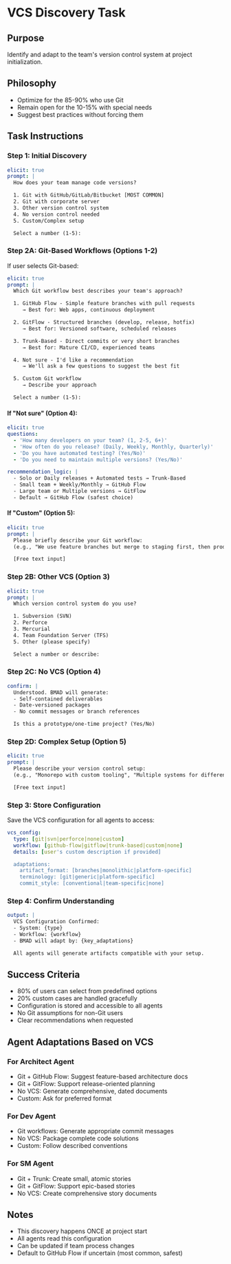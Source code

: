 # VCS Discovery Task

## Purpose

Identify and adapt to the team's version control system at project initialization.

## Philosophy

- Optimize for the 85-90% who use Git
- Remain open for the 10-15% with special needs
- Suggest best practices without forcing them

## Task Instructions

### Step 1: Initial Discovery

```yaml
elicit: true
prompt: |
  How does your team manage code versions?

  1. Git with GitHub/GitLab/Bitbucket [MOST COMMON]
  2. Git with corporate server
  3. Other version control system
  4. No version control needed
  5. Custom/Complex setup

  Select a number (1-5):
```

### Step 2A: Git-Based Workflows (Options 1-2)

If user selects Git-based:

```yaml
elicit: true
prompt: |
  Which Git workflow best describes your team's approach?

  1. GitHub Flow - Simple feature branches with pull requests
     → Best for: Web apps, continuous deployment

  2. GitFlow - Structured branches (develop, release, hotfix)
     → Best for: Versioned software, scheduled releases

  3. Trunk-Based - Direct commits or very short branches
     → Best for: Mature CI/CD, experienced teams

  4. Not sure - I'd like a recommendation
     → We'll ask a few questions to suggest the best fit

  5. Custom Git workflow
     → Describe your approach

  Select a number (1-5):
```

#### If "Not sure" (Option 4):

```yaml
elicit: true
questions:
  - 'How many developers on your team? (1, 2-5, 6+)'
  - 'How often do you release? (Daily, Weekly, Monthly, Quarterly)'
  - 'Do you have automated testing? (Yes/No)'
  - 'Do you need to maintain multiple versions? (Yes/No)'

recommendation_logic: |
  - Solo or Daily releases + Automated tests → Trunk-Based
  - Small team + Weekly/Monthly → GitHub Flow
  - Large team or Multiple versions → GitFlow
  - Default → GitHub Flow (safest choice)
```

#### If "Custom" (Option 5):

```yaml
elicit: true
prompt: |
  Please briefly describe your Git workflow:
  (e.g., "We use feature branches but merge to staging first, then production")

  [Free text input]
```

### Step 2B: Other VCS (Option 3)

```yaml
elicit: true
prompt: |
  Which version control system do you use?

  1. Subversion (SVN)
  2. Perforce
  3. Mercurial
  4. Team Foundation Server (TFS)
  5. Other (please specify)

  Select a number or describe:
```

### Step 2C: No VCS (Option 4)

```yaml
confirm: |
  Understood. BMAD will generate:
  - Self-contained deliverables
  - Date-versioned packages
  - No commit messages or branch references

  Is this a prototype/one-time project? (Yes/No)
```

### Step 2D: Complex Setup (Option 5)

```yaml
elicit: true
prompt: |
  Please describe your version control setup:
  (e.g., "Monorepo with custom tooling", "Multiple systems for different components")

  [Free text input]
```

### Step 3: Store Configuration

Save the VCS configuration for all agents to access:

```yaml
vcs_config:
  type: [git|svn|perforce|none|custom]
  workflow: [github-flow|gitflow|trunk-based|custom|none]
  details: [user's custom description if provided]

  adaptations:
    artifact_format: [branches|monolithic|platform-specific]
    terminology: [git|generic|platform-specific]
    commit_style: [conventional|team-specific|none]
```

### Step 4: Confirm Understanding

```yaml
output: |
  VCS Configuration Confirmed:
  - System: {type}
  - Workflow: {workflow}
  - BMAD will adapt by: {key_adaptations}

  All agents will generate artifacts compatible with your setup.
```

## Success Criteria

- 80% of users can select from predefined options
- 20% custom cases are handled gracefully
- Configuration is stored and accessible to all agents
- No Git assumptions for non-Git users
- Clear recommendations when requested

## Agent Adaptations Based on VCS

### For Architect Agent

- Git + GitHub Flow: Suggest feature-based architecture docs
- Git + GitFlow: Support release-oriented planning
- No VCS: Generate comprehensive, dated documents
- Custom: Ask for preferred format

### For Dev Agent

- Git workflows: Generate appropriate commit messages
- No VCS: Package complete code solutions
- Custom: Follow described conventions

### For SM Agent

- Git + Trunk: Create small, atomic stories
- Git + GitFlow: Support epic-based stories
- No VCS: Create comprehensive story documents

## Notes

- This discovery happens ONCE at project start
- All agents read this configuration
- Can be updated if team process changes
- Default to GitHub Flow if uncertain (most common, safest)
